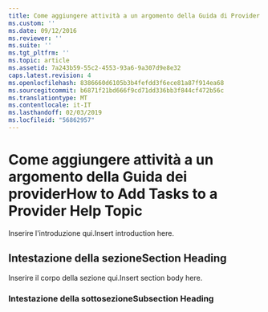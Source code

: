 ```yaml
---
title: Come aggiungere attività a un argomento della Guida di Provider | Microsoft Docs
ms.custom: ''
ms.date: 09/12/2016
ms.reviewer: ''
ms.suite: ''
ms.tgt_pltfrm: ''
ms.topic: article
ms.assetid: 7a243b59-55c2-4553-93a6-9a307d9e8e32
caps.latest.revision: 4
ms.openlocfilehash: 8386660d6105b3b4fefdd3f6ece81a87f914ea68
ms.sourcegitcommit: b6871f21bd666f9cd71dd336bb3f844cf472b56c
ms.translationtype: MT
ms.contentlocale: it-IT
ms.lasthandoff: 02/03/2019
ms.locfileid: "56862957"
---
```

# <a name="how-to-add-tasks-to-a-provider-help-topic"></a><span data-ttu-id="a78d2-102">Come aggiungere attività a un argomento della Guida dei provider</span><span class="sxs-lookup"><span data-stu-id="a78d2-102">How to Add Tasks to a Provider Help Topic</span></span>

<span data-ttu-id="a78d2-103">Inserire l'introduzione qui.</span><span class="sxs-lookup"><span data-stu-id="a78d2-103">Insert introduction here.</span></span>

## <a name="section-heading"></a><span data-ttu-id="a78d2-104">Intestazione della sezione</span><span class="sxs-lookup"><span data-stu-id="a78d2-104">Section Heading</span></span>

 <span data-ttu-id="a78d2-105">Inserire il corpo della sezione qui.</span><span class="sxs-lookup"><span data-stu-id="a78d2-105">Insert section body here.</span></span>

### <a name="subsection-heading"></a><span data-ttu-id="a78d2-106">Intestazione della sottosezione</span><span class="sxs-lookup"><span data-stu-id="a78d2-106">Subsection Heading</span></span>
